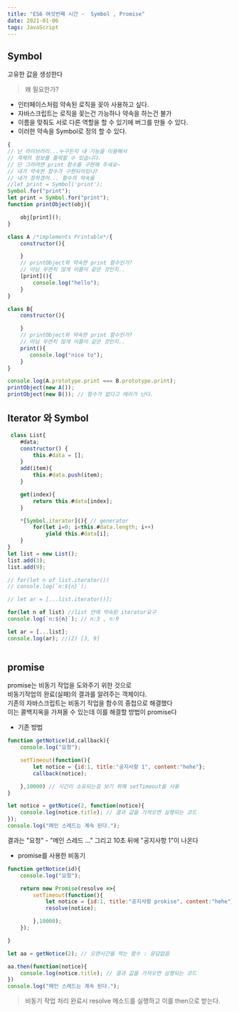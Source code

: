 ```yaml
---
title: "ES6 여섯번째 시간 -  Symbol , Promise"
date: 2021-01-06
tags: JavaScript
---
```

## Symbol

<p>
  고유한 값을 생성한다
</p>

> 왜 필요한가?

* 인터페이스처럼 약속된 로직을 꽂아 사용하고 싶다.
* 자바스크립트는 로직을 꽂는건 가능하나 약속을 하는건 불가
* 이름을 맞춰도 서로 다른 역할을 할 수 있기에 버그를 만들 수 있다.
* 이러한 약속을 Symbol로 정의 할 수 있다.

```js
{
// 난 라이브러리...누구든지 내 기능을 이용해서
// 객체의 정보를 출력할 수 있습니다.
// 단 그러려면 print 함수를 구현해 주세요~
// 내가 약속한 함수가 구현되어있나?
// 내가 정하겠어... 함수의 약속을
//let print = Symbol('print');
Symbol.for("print");
let print = Symbol.for("print");
function printObject(obj){

    obj[print]();
}

class A /*implements Printable*/{
    constructor(){

    }
    // printObject와 약속한 print 함수인가?
    // 아님 우연치 않게 이름이 같은 것인지..
    [print](){ 
        console.log("hello");
    }
}

class B{
    constructor(){

    }
    // printObject와 약속한 print 함수인가?
    // 아님 우연치 않게 이름이 같은 것인지..
    print(){
       console.log("nice to");
    }
}

console.log(A.prototype.print === B.prototype.print);
printObject(new A());
printObject(new B()); // 함수가 없다고 에러가 난다.
```
## Iterator 와 Symbol

```js
 class List{
    #data;
    constructor() {
        this.#data = [];            
    }
    add(item){
        this.#data.push(item);
    }

    get(index){
        return this.#data[index];
    }

    *[Symbol.iterator](){ // generator 
        for(let i=0; i<this.#data.length; i++)
            yield this.#data[i];
    }
}
let list = new List();
list.add(3);
list.add(9);

// for(let n of list.iterator())
// console.log(`n:${n}`);

// let ar = [...list.iterator()];

for(let n of list) //list 안에 약속된 iterator요구
console.log(`n:${n}`); // n:3 , n:9

let ar = [...list];
console.log(ar); //(2) [3, 9]
        
```

## promise

<p>
  promise는 비동기 작업을 도와주기 위한 것으로<br/>
  비동기작업의 완료(실패)의 결과를 알려주는 객체이다.<br/>
  기존의 자바스크립트는 비동기 작업을 함수의 중첩으로 해결했다<br/>
  이는 콜백지옥을 가져올 수 있는데 이를 해결할 방법이 promise다
</p>

* 기존 방법  <br/>

```js
function getNotice(id,callback){
    console.log("요청");

    setTimeout(function(){
        let notice = {id:1, title:"공지사항 1", content:"hehe"};
        callback(notice);

    },10000) // 시간이 소요되는걸 보기 위해 setTimeout을 사용
}

let notice = getNotice(2, function(notice){
    console.log(notice.title); // 결과 값을 가져오면 실행되는 코드
});
console.log("메인 스레드는 계속 된다.");
```

<p>
결과는 "요청" - "메인 스레드 ..." 그리고 10초 뒤에 "공지사항 1"이 나온다<br/>
</p>

* promise를 사용한 비동기

```js
function getNotice(id){
    console.log("요청");

    return new Promise(resolve =>{
        setTimeout(function(){
            let notice = {id:1, title:"공지사항 prokise", content:"hehe"};
            resolve(notice);

        },10000);
    });

}

let aa = getNotice(2); // 오랜시간을 먹는 함수 : 응답없음

aa.then(function(notice){
    console.log(notice.title); // 결과 값을 가져오면 실행되는 코드
})
console.log("메인 스레드는 계속 된다.");
```

> 비동기 작업 처리 완료시 resolve 메소드를 실행하고 이를 then으로 받는다.
